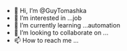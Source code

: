 - 👋 Hi, I’m @GuyTomashka
- 👀 I’m interested in ...job
- 🌱 I’m currently learning ...automation
- 💞️ I’m looking to collaborate on ...
- 📫 How to reach me ...

<!---
GuyTomashka/GuyTomashka is a ✨ special ✨ repository because its `README.md` (this file) appears on your GitHub profile.
You can click the Preview link to take a look at your changes.
--->
